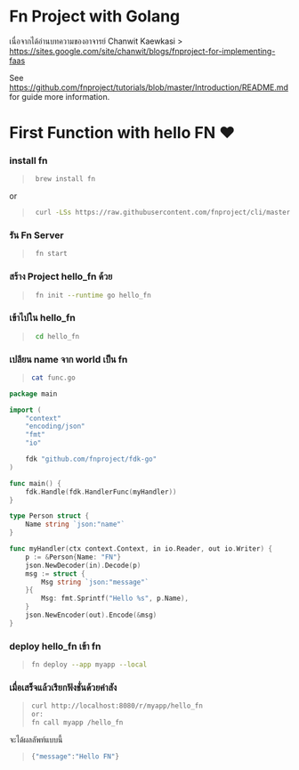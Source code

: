 # Fn Project with Golang 
เนื่อจากได้อ่านบทความของอาจารย์ Chanwit Kaewkasi > https://sites.google.com/site/chanwit/blogs/fnproject-for-implementing-faas

See https://github.com/fnproject/tutorials/blob/master/Introduction/README.md for guide more information.  
# First Function with hello FN ❤️
### install fn 
>```sh
>  brew install fn 
>```
or
>```sh
>  curl -LSs https://raw.githubusercontent.com/fnproject/cli/master/install | sh
>```

### รัน Fn Server 
>```sh
>  fn start
>```
### สร้าง Project hello_fn ด้วย 
>```sh
>  fn init --runtime go hello_fn
>```
### เข้าไปใน hello_fn
>```sh
>  cd hello_fn
>```
### เปลียน name จาก world เป็น fn
>```sh
> cat func.go
>```

```go
package main

import (
	"context"
	"encoding/json"
	"fmt"
	"io"

	fdk "github.com/fnproject/fdk-go"
)

func main() {
	fdk.Handle(fdk.HandlerFunc(myHandler))
}

type Person struct {
	Name string `json:"name"`
}

func myHandler(ctx context.Context, in io.Reader, out io.Writer) {
	p := &Person{Name: "FN"}
	json.NewDecoder(in).Decode(p)
	msg := struct {
		Msg string `json:"message"`
	}{
		Msg: fmt.Sprintf("Hello %s", p.Name),
	}
	json.NewEncoder(out).Encode(&msg)
}
```

### deploy hello_fn เข้า fn
>```sh
> fn deploy --app myapp --local
>```

### เมื่อเสร็จแล้วเรียกฟังชั่นด้วยคำสัง
>```sh
> curl http://localhost:8080/r/myapp/hello_fn
> or:
> fn call myapp /hello_fn
>```

จะได้ผลลัพท์แบบนี้
>```sh
> {"message":"Hello FN"}
>```

